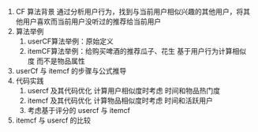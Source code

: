 1. CF 算法背景 通过分析用户行为，找到与当前用户相似兴趣的其他用户，将其他用户喜欢而当前用户没听过的推荐给当前用户
2. 算法举例
    1. userCF算法举例：原始定义
    2. itemCF算法举例：给购买啤酒的推荐瓜子、花生 基于用户行为计算相似度 而不是物品属性
3. userCf 与 itemcf 的步骤与公式推导
4. 代码实践
    1. usercf 及其代码优化 计算用户相似度时考虑 时间和物品热门度
    2. itemcf 及其代码优化 计算物品相似度时考虑 时间和活跃用户
    3. 考虑基于评分的 usercf 与 itemcf
5. itemcf 与 usercf 的比较
